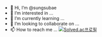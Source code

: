 - 👋 Hi, I’m @sungsubae
- 👀 I’m interested in ...
- 🌱 I’m currently learning ...
- 💞️ I’m looking to collaborate on ...
- 📫 How to reach me ...
[![Solved.ac프로필](http://mazassumnida.wtf/api/v2/generate_badge?boj=bss6720)](https://solved.ac/bss6720)
<!---
sungsubae/sungsubae is a ✨ special ✨ repository because its `README.md` (this file) appears on your GitHub profile.
You can click the Preview link to take a look at your changes.
--->
